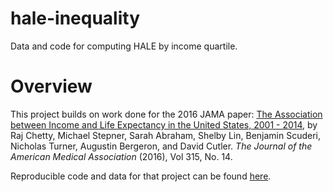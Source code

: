 # hale-inequality
Data and code for computing HALE by income quartile.

# Overview
This project builds on work done for the 2016 JAMA paper: [The Association between Income and Life Expectancy in the United States, 2001 - 2014](http://jama.jamanetwork.com/article.aspx?articleId=2513561&guestAccessKey=4023ce75-d0fb-44de-bb6c-8a10a30a6173), by Raj Chetty, Michael Stepner, Sarah Abraham, Shelby Lin, Benjamin Scuderi, Nicholas Turner, Augustin Bergeron, and David Cutler. *The Journal of the American Medical Association* (2016), Vol 315, No. 14.

Reproducible code and data for that project can be found [here](https://github.com/michaelstepner/healthinequality-code).